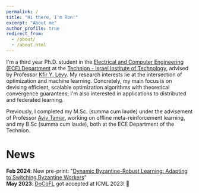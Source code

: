```yaml
---
permalink: /
title: "Hi there, I'm Ron!"
excerpt: "About me"
author_profile: true
redirect_from: 
  - /about/
  - /about.html
---
```


I'm a third year Ph.D. student in the [Electrical and Computer Engineering (ECE) Department](https://ece.technion.ac.il) at the [Technion - Israel Institute of Technology](https://www.technion.ac.il/en/home-2/), advised by Professor [Kfir Y.  Levy](https://kfiryehud.wixsite.com/kfir-y-levy). My research interests lie at the intersection of optimization and machine learning. Concretely, my main focus is on devising efficient, scalable optimization algorithms with theoretical convergence guarantees; I'm also interested in applications to distributed and federated learning. 

Previously, I completed my M.Sc. (summa cum laude) under the advisement of Professor [Aviv Tamar](https://avivt.github.io/avivt/), working on offline meta-reinforcement learning, and my B.Sc (summa cum laude), both at the ECE Department of the Technion.  

# News	
<b>Feb 2024</b>: New pre-print: "[Dynamic Byzantine-Robust Learning: Adapting to Switching Byzantine Workers](https://rondorf.github.io/publications/dynabro)"  
<b>May 2023</b>: [DoCoFL](https://rondorf.github.io/publications/DoCoFL) got accepted at ICML 2023! 🥳
